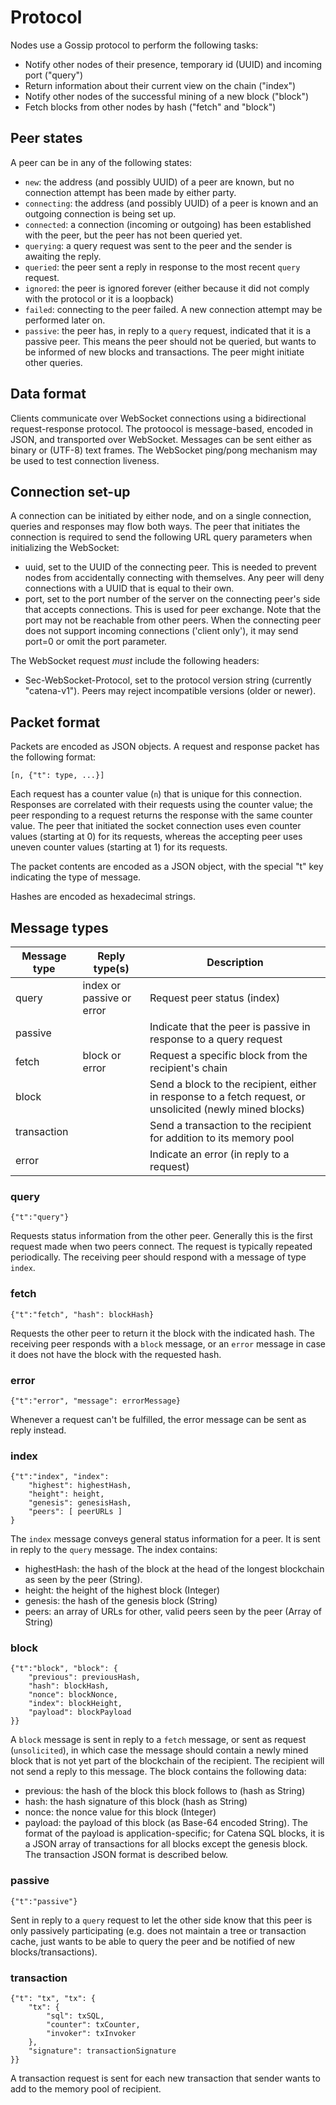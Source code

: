 #  Protocol

Nodes use a Gossip protocol to perform the following tasks:

* Notify other nodes of their presence, temporary id (UUID) and incoming port ("query")
* Return information about their current view on the chain ("index")
* Notify other nodes of the successful mining of a new block ("block")
* Fetch blocks from other nodes by hash ("fetch" and "block")

## Peer states

A peer can be in any of the following states:

* `new`: the address (and possibly UUID) of a peer are known, but no connection attempt has been made by either party.
* `connecting`: the address (and possibly UUID) of a peer is known and an outgoing connection is being set up.
* `connected`: a connection (incoming or outgoing) has been established with the peer, but the peer has not been queried yet.
* `querying`: a query request was sent to the peer and the sender is awaiting the reply.
* `queried`: the peer sent a reply in response to the most recent `query` request.
* `ignored`: the peer is ignored forever (either because it did not comply with the protocol or it is a loopback)
* `failed`: connecting to the peer failed. A new connection attempt may be performed later on.
* `passive`: the peer has, in reply to a `query` request, indicated that it is a passive peer. This means the peer should not be queried, but wants to be informed of new blocks and transactions. The peer might initiate other queries.

## Data format

Clients communicate over WebSocket connections using a bidirectional request-response protocol. The protoocol is message-based, encoded in JSON, and transported over WebSocket. Messages can be sent either as binary
or (UTF-8) text frames. The WebSocket ping/pong mechanism may be used to test connection liveness.

## Connection set-up

A connection can be initiated by either node, and on a single connection, queries and responses may flow both ways.
The peer that initiates the connection is required to send the following URL query parameters when initializing the WebSocket:

* uuid, set to the UUID of the connecting peer. This is needed to prevent nodes from accidentally connecting with themselves. Any peer will deny connections with a UUID that is equal to their own.
* port, set to the port number of the server on the connecting peer's side that accepts connections. This is used for peer exchange. Note that the port may not be reachable from other peers. When the connecting peer does not support incoming connections ('client only'), it may send port=0 or omit the port parameter.

The WebSocket request *must* include the following headers:

* Sec-WebSocket-Protocol, set to the protocol version string (currently "catena-v1"). Peers may reject incompatible versions (older or newer).

## Packet format

Packets are encoded as JSON objects. A request and response packet has the following format:

````
[n, {"t": type, ...}]
````

Each request has a counter value (`n`) that is unique for this connection. Responses are correlated with their requests using the counter value; the peer responding to a request returns the response with the same counter value. The peer that initiated the socket connection uses even counter values (starting at 0) for its requests, whereas the accepting peer uses uneven counter values (starting at 1) for its requests.

The packet contents are encoded as a JSON object, with the special "t" key indicating the type of message.

Hashes are encoded as hexadecimal strings.

## Message types

| Message type | Reply type(s) | Description |
|------------------|----------------|---------------|
| query               | index or passive or error | Request peer status (index) |
| passive           |                        | Indicate that the peer is passive in response to a query request |
| fetch                | block or error | Request a specific block from the recipient's chain |
| block               |                       | Send a block to the recipient, either in response to a fetch request, or unsolicited (newly mined blocks) |
| transaction      |                       | Send a transaction to the recipient for addition to its memory pool |
| error           |                        | Indicate an error (in reply to a request) |

### query

````
{"t":"query"}
````

Requests status information from the other peer. Generally this is the first request made when two peers connect. The request is typically repeated periodically. The receiving peer should respond with a message of type `index`.

### fetch

````
{"t":"fetch", "hash": blockHash}
````

Requests the other peer to return it the block with the indicated hash. The receiving peer responds with a `block` message, or an `error` message in case it does not have the block with the requested hash.

### error

````
{"t":"error", "message": errorMessage}
````

Whenever a request can't be fulfilled, the error message can be sent as reply instead.

### index

````
{"t":"index", "index":
	"highest": highestHash,
	"height": height,
	"genesis": genesisHash,
	"peers": [ peerURLs ]
}
````

The `index` message conveys general status information for a peer. It is sent in reply to the `query` message. The index contains:

* highestHash: the hash of the block at the head of the longest blockchain as seen by the peer (String).
* height: the height of the highest block (Integer)
* genesis: the hash of the genesis block (String)
* peers: an array of URLs for other, valid peers seen by the peer (Array of String)

### block

````
{"t":"block", "block": {
	"previous": previousHash,
	"hash": blockHash,
	"nonce": blockNonce,
	"index": blockHeight,
	"payload": blockPayload
}}
````

A `block` message is sent in reply to a `fetch` message, or sent as request (`unsolicited`), in which case the message should contain a newly mined block that is not yet part of the blockchain of the recipient. The recipient will not send a reply to this message. The block contains the following data:

* previous: the hash of the block this block follows to (hash as String)
* hash: the hash signature of this block (hash as String)
* nonce: the nonce value for this block (Integer)
* payload: the payload of this block (as Base-64 encoded String). The format of the payload is application-specific; for Catena SQL blocks, it is a JSON array of transactions for all blocks except the genesis block. The transaction JSON format is described below.

### passive

````
{"t":"passive"}
````

Sent in reply to a `query` request to let the other side know that this peer is only passively participating (e.g. does not maintain a tree or transaction cache, just wants to be able to query the peer and be notified of new blocks/transactions).

### transaction

````
{"t": "tx", "tx": {
	"tx": {
		"sql": txSQL,
		"counter": txCounter,
		"invoker": txInvoker
	},
	"signature": transactionSignature
}}
````

A transaction request is sent for each new transaction that sender wants to add to the memory pool of recipient.

